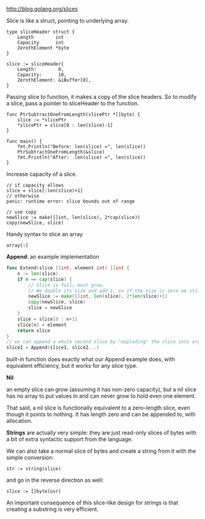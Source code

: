 http://blog.golang.org/slices

Slice is like a struct, pointing to underlying array.
```
type sliceHeader struct {
    Length        int
    Capacity      int
    ZerothElement *byte
}

slice := sliceHeader{
    Length:        0,
    Capacity:      10,
    ZerothElement: &iBuffer[0],
}
```

Passing slice to function, it makes a copy of the slice headers. So to modify a slice, pass a pointer to sliceHeader to the function.

```
func PtrSubtractOneFromLength(slicePtr *[]byte) {
    slice := *slicePtr
    *slicePtr = slice[0 : len(slice)-1]
}

func main() {
    fmt.Println("Before: len(slice) =", len(slice))
    PtrSubtractOneFromLength(&slice)
    fmt.Println("After:  len(slice) =", len(slice))
}
```

Increase capacity of a slice.
```
// if capacity allows
slice = slice[:len(slice)+1]
// otherwise
panic: runtime error: slice bounds out of range

// use copy
newSlice := make([]int, len(slice), 2*cap(slice))
copy(newSlice, slice)
```

Handy syntax to slice an array
```
array[:]
```

__Append__: an example implementation
```go
func Extend(slice []int, element int) []int {
    n := len(slice)
    if n == cap(slice) {
        // Slice is full; must grow.
        // We double its size and add 1, so if the size is zero we still grow.
        newSlice := make([]int, len(slice), 2*len(slice)+1)
        copy(newSlice, slice)
        slice = newSlice
    }
    slice = slice[0 : n+1]
    slice[n] = element
    return slice
}
// we can append a whole second slice by "exploding" the slice into arguments using the ... notation at the call site:
slice1 = Append(slice1, slice2...)
```
_built-in_ function does exactly what our Append example does, with equivalent efficiency, but it works for any slice type.

__Nil__

an empty slice can grow (assuming it has non-zero capacity), but a nil slice has no array to put values in and can never grow to hold even one element.

That said, a nil slice is functionally equivalent to a zero-length slice, even though it points to nothing. It has length zero and can be appended to, with allocation.

__Strings__  are actually very simple: they are just read-only slices of bytes with a bit of extra syntactic support from the language.

We can also take a normal slice of bytes and create a string from it with the simple conversion:

```
str := string(slice)
```
and go in the reverse direction as well:

```
slice := []byte(usr)
```
An important consequence of this slice-like design for strings is that creating a substring is very efficient.
